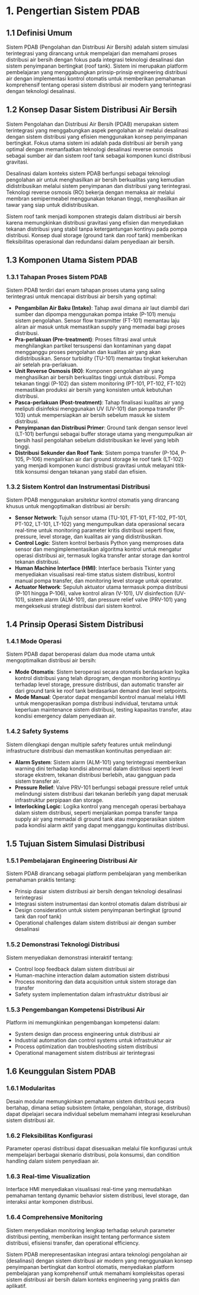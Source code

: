 # 1. Pengertian Sistem PDAB

## 1.1 Definisi Umum

Sistem PDAB (Pengolahan dan Distribusi Air Bersih) adalah sistem simulasi terintegrasi yang dirancang untuk mempelajari dan memahami proses distribusi air bersih dengan fokus pada integrasi teknologi desalinasi dan sistem penyimpanan bertingkat (roof tank). Sistem ini merupakan platform pembelajaran yang menggabungkan prinsip-prinsip engineering distribusi air dengan implementasi kontrol otomatis untuk memberikan pemahaman komprehensif tentang operasi sistem distribusi air modern yang terintegrasi dengan teknologi desalinasi.

## 1.2 Konsep Dasar Sistem Distribusi Air Bersih

Sistem Pengolahan dan Distribusi Air Bersih (PDAB) merupakan sistem terintegrasi yang menggabungkan aspek pengolahan air melalui desalinasi dengan sistem distribusi yang efisien menggunakan konsep penyimpanan bertingkat. Fokus utama sistem ini adalah pada distribusi air bersih yang optimal dengan memanfaatkan teknologi desalinasi reverse osmosis sebagai sumber air dan sistem roof tank sebagai komponen kunci distribusi gravitasi.

Desalinasi dalam konteks sistem PDAB berfungsi sebagai teknologi pengolahan air untuk menghasilkan air bersih berkualitas yang kemudian didistribusikan melalui sistem penyimpanan dan distribusi yang terintegrasi. Teknologi reverse osmosis (RO) bekerja dengan memaksa air melalui membran semipermeabel menggunakan tekanan tinggi, menghasilkan air tawar yang siap untuk didistribusikan.

Sistem roof tank menjadi komponen strategis dalam distribusi air bersih karena memungkinkan distribusi gravitasi yang efisien dan menyediakan tekanan distribusi yang stabil tanpa ketergantungan kontinyu pada pompa distribusi. Konsep dual storage (ground tank dan roof tank) memberikan fleksibilitas operasional dan redundansi dalam penyediaan air bersih.

## 1.3 Komponen Utama Sistem PDAB

### 1.3.1 Tahapan Proses Sistem PDAB

Sistem PDAB terdiri dari enam tahapan proses utama yang saling terintegrasi untuk mencapai distribusi air bersih yang optimal:

- **Pengambilan Air Baku (Intake)**: Tahap awal dimana air laut diambil dari sumber dan dipompa menggunakan pompa intake (P-101) menuju sistem pengolahan. Sensor flow transmitter (FT-101) memantau laju aliran air masuk untuk memastikan supply yang memadai bagi proses distribusi.
- **Pra-perlakuan (Pre-treatment)**: Proses filtrasi awal untuk menghilangkan partikel tersuspensi dan kontaminan yang dapat mengganggu proses pengolahan dan kualitas air yang akan didistribusikan. Sensor turbidity (TU-101) memantau tingkat kekeruhan air setelah pra-perlakuan.
- **Unit Reverse Osmosis (RO)**: Komponen pengolahan air yang menghasilkan air bersih berkualitas tinggi untuk distribusi. Pompa tekanan tinggi (P-102) dan sistem monitoring (PT-101, PT-102, FT-102) memastikan produksi air bersih yang konsisten untuk kebutuhan distribusi.
- **Pasca-perlakuan (Post-treatment)**: Tahap finalisasi kualitas air yang meliputi disinfeksi menggunakan UV (UV-101) dan pompa transfer (P-103) untuk mempersiapkan air bersih sebelum masuk ke sistem distribusi.
- **Penyimpanan dan Distribusi Primer**: Ground tank dengan sensor level (LT-101) berfungsi sebagai buffer storage utama yang mengumpulkan air bersih hasil pengolahan sebelum didistribusikan ke level yang lebih tinggi.
- **Distribusi Sekunder dan Roof Tank**: Sistem pompa transfer (P-104, P-105, P-106) mengalirkan air dari ground storage ke roof tank (LT-102) yang menjadi komponen kunci distribusi gravitasi untuk melayani titik-titik konsumsi dengan tekanan yang stabil dan efisien.

### 1.3.2 Sistem Kontrol dan Instrumentasi Distribusi

Sistem PDAB menggunakan arsitektur kontrol otomatis yang dirancang khusus untuk mengoptimalkan distribusi air bersih:

- **Sensor Network**: Tujuh sensor utama (TU-101, FT-101, FT-102, PT-101, PT-102, LT-101, LT-102) yang mengumpulkan data operasional secara real-time untuk monitoring parameter kritis distribusi seperti flow, pressure, level storage, dan kualitas air yang didistribusikan.
- **Control Logic**: Sistem kontrol berbasis Python yang memproses data sensor dan mengimplementasikan algoritma kontrol untuk mengatur operasi distribusi air, termasuk logika transfer antar storage dan kontrol tekanan distribusi.
- **Human Machine Interface (HMI)**: Interface berbasis Tkinter yang menyediakan visualisasi real-time status sistem distribusi, kontrol manual pompa transfer, dan monitoring level storage untuk operator.
- **Actuator Network**: Sepuluh aktuator utama termasuk pompa distribusi (P-101 hingga P-106), valve kontrol aliran (V-101), UV disinfection (UV-101), sistem alarm (ALM-101), dan pressure relief valve (PRV-101) yang mengeksekusi strategi distribusi dari sistem kontrol.

## 1.4 Prinsip Operasi Sistem Distribusi

### 1.4.1 Mode Operasi

Sistem PDAB dapat beroperasi dalam dua mode utama untuk mengoptimalkan distribusi air bersih:

- **Mode Otomatis**: Sistem beroperasi secara otomatis berdasarkan logika kontrol distribusi yang telah diprogram, dengan monitoring kontinyu terhadap level storage, pressure distribusi, dan automatic transfer air dari ground tank ke roof tank berdasarkan demand dan level setpoints.
- **Mode Manual**: Operator dapat mengambil kontrol manual melalui HMI untuk mengoperasikan pompa distribusi individual, terutama untuk keperluan maintenance sistem distribusi, testing kapasitas transfer, atau kondisi emergency dalam penyediaan air.

### 1.4.2 Safety Systems

Sistem dilengkapi dengan multiple safety features untuk melindungi infrastructure distribusi dan memastikan kontinuitas penyediaan air:

- **Alarm System**: Sistem alarm (ALM-101) yang terintegrasi memberikan warning dini terhadap kondisi abnormal dalam distribusi seperti level storage ekstrem, tekanan distribusi berlebih, atau gangguan pada sistem transfer air.
- **Pressure Relief**: Valve PRV-101 berfungsi sebagai pressure relief untuk melindungi sistem distribusi dari tekanan berlebih yang dapat merusak infrastruktur perpipaan dan storage.
- **Interlocking Logic**: Logika kontrol yang mencegah operasi berbahaya dalam sistem distribusi, seperti menjalankan pompa transfer tanpa supply air yang memadai di ground tank atau mengoperasikan sistem pada kondisi alarm aktif yang dapat mengganggu kontinuitas distribusi.

## 1.5 Tujuan Sistem Simulasi Distribusi

### 1.5.1 Pembelajaran Engineering Distribusi Air

Sistem PDAB dirancang sebagai platform pembelajaran yang memberikan pemahaman praktis tentang:
- Prinsip dasar sistem distribusi air bersih dengan teknologi desalinasi terintegrasi
- Integrasi sistem instrumentasi dan kontrol otomatis dalam distribusi air
- Design consideration untuk sistem penyimpanan bertingkat (ground tank dan roof tank)
- Operational challenges dalam sistem distribusi air dengan sumber desalinasi

### 1.5.2 Demonstrasi Teknologi Distribusi

Sistem menyediakan demonstrasi interaktif tentang:
- Control loop feedback dalam sistem distribusi air
- Human-machine interaction dalam automation sistem distribusi
- Process monitoring dan data acquisition untuk sistem storage dan transfer
- Safety system implementation dalam infrastruktur distribusi air

### 1.5.3 Pengembangan Kompetensi Distribusi Air

Platform ini memungkinkan pengembangan kompetensi dalam:
- System design dan process engineering untuk distribusi air
- Industrial automation dan control systems untuk infrastruktur air
- Process optimization dan troubleshooting sistem distribusi
- Operational management sistem distribusi air terintegrasi

## 1.6 Keunggulan Sistem PDAB

### 1.6.1 Modularitas

Desain modular memungkinkan pemahaman sistem distribusi secara bertahap, dimana setiap subsistem (intake, pengolahan, storage, distribusi) dapat dipelajari secara individual sebelum memahami integrasi keseluruhan sistem distribusi air.

### 1.6.2 Fleksibilitas Konfigurasi

Parameter operasi distribusi dapat disesuaikan melalui file konfigurasi untuk mempelajari berbagai skenario distribusi, pola konsumsi, dan condition handling dalam sistem penyediaan air.

### 1.6.3 Real-time Visualization

Interface HMI menyediakan visualisasi real-time yang memudahkan pemahaman tentang dynamic behavior sistem distribusi, level storage, dan interaksi antar komponen distribusi.

### 1.6.4 Comprehensive Monitoring

Sistem menyediakan monitoring lengkap terhadap seluruh parameter distribusi penting, memberikan insight tentang performance sistem distribusi, efisiensi transfer, dan operational efficiency.

Sistem PDAB merepresentasikan integrasi antara teknologi pengolahan air (desalinasi) dengan sistem distribusi air modern yang menggunakan konsep penyimpanan bertingkat dan kontrol otomatis, menyediakan platform pembelajaran yang komprehensif untuk memahami kompleksitas operasi sistem distribusi air bersih dalam konteks engineering yang praktis dan aplikatif.
